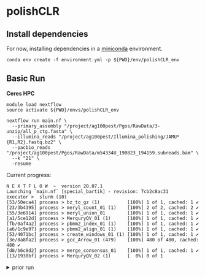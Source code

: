 # polishCLR

## Install dependencies

For now, installing dependencies in a [miniconda](https://docs.conda.io/en/latest/miniconda.html) environment.

```
conda env create -f environment.yml -p ${PWD}/env/polishCLR_env
```

## Basic Run

**Ceres HPC**

```
module load nextflow
source activate ${PWD}/envs/polishCLR_env

nextflow run main.nf \
  --primary_assembly "/project/ag100pest/Pgos/RawData/3-unzip/all_p_ctg.fasta" \
  --illumina_reads "/project/ag100pest/Illumina_polishing/JAMU*{R1,R2}.fastq.bz2" \
  --pacbio_reads "/project/ag100pest/Pgos/RawData/m54334U_190823_194159.subreads.bam" \
  --k "21" \
  -resume
```

Current progress:

```
N E X T F L O W  ~  version 20.07.1
Launching `main.nf` [special_bartik] - revision: 7cb2c8ac31
executor >  slurm (10)
[53/50eca4] process > bz_to_gz (1)          [100%] 1 of 1, cached: 1 ✔
[23/3b4395] process > meryl_count_01 (1)    [100%] 2 of 2, cached: 2 ✔
[55/3e6914] process > meryl_union_01        [100%] 1 of 1, cached: 1 ✔
[a1/5ce12d] process > MerquryQV_01 (1)      [100%] 1 of 1, cached: 1 ✔
[fb/0af4a2] process > pbmm2_index_01 (1)    [100%] 1 of 1, cached: 1 ✔
[a6/1c9e97] process > pbmm2_align_01 (1)    [100%] 1 of 1, cached: 1 ✔
[53/4071bc] process > create_windows_01 (1) [100%] 1 of 1, cached: 1 ✔
[3e/8a8fa2] process > gcc_Arrow_01 (479)    [100%] 480 of 480, cached: 480 ✔
[d8/b6c8d2] process > merge_consensus_01    [100%] 1 of 1, cached: 1 ✔
[13/1938bf] process > MerquryQV_02 (1)      [  0%] 0 of 1
```

<details><summary>prior run</summary>

pipeline for polishing CLRs

```
nextflow run main.nf -resume

N E X T F L O W  ~  version 20.10.0
Launching `main.nf` [mighty_franklin] - revision: 07a7c3d6ca
executor >  slurm (508)
[cd/518765] process > run_arrow (1) [100%] 508 of 508 ✔
Completed at: 19-May-2021 17:01:33
Duration    : 51m 51s
CPU hours   : 32.0
Succeeded   : 508
```

</details>